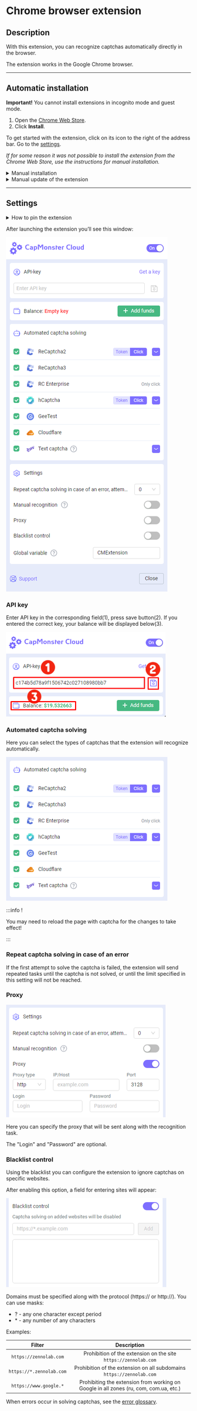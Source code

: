 ﻿---
sidebar_position: 0
---

# Chrome browser extension
## **Description**
With this extension, you can recognize captchas automatically directly in the browser.

The extension works in the Google Chrome browser.

-----
## **Automatic installation**
**Important!** You cannot install extensions in incognito mode and guest mode.

1. Open the [Chrome Web Store](https://chrome.google.com/webstore/detail/capmonster-cloud-%E2%80%94-automa/pabjfbciaedomjjfelfafejkppknjleh?hl=en).
2. Click **Install**.

To get started with the extension, click on its icon to the right of the address bar. Go to the [settings](extension-main.md#settings).

*If for some reason it was not possible to install the extension from the Chrome Web Store, use the instructions for manual installation.*

<details>
    <summary>Manual installation</summary>

1. Download the [archive with the extension](https://drive.google.com/file/d/160xindQ847ZqmtYZPcqEVv1iXWNuylnR/view?usp=drive_link).

2. Unpack it to any folder. 
   
   **WARNING**: the folder shouldn’t be deleted, otherwise the extension stop working.
3. In the Google Chrome browser open the “Extension” page. There are several ways to do this:
   1. Type chrome://extensions in the address bar of a browser and press Enter.
   2. From the menu: click the three vertical dots in the upper right corner (near the profile picture), then "More Tools", then "Extensions".

  ![](359d5afb-d644-45c2-a882-e7fc3da759eb.png)

   3. Or go to the Google Chrome settings and select "Extensions" (at the very bottom) in the right menu.

  ![](61a9b824-b0d2-4808-8bb8-feac4b25d0b7.png)

4. Enable “Developer Mode”.
5. Then click on “Load unpacked”.

  ![](load-unpacked.png)

6. Find and choose the folder where you unpacked the extension.
7. After that the extension should appear in the list of the installed extensions.

![](919a2eab-1651-4b48-8980-b69346d700fd.png)

  </details>

<details>
    <summary>Manual update of the extension</summary>

If you are installing the extension over the previous version, then when you update the original extension files, you also need to click the update button on the "Extensions" page (how to open this page is described above in the "Manual installation" section).

![](manual-update.png)
</details>

-----
## **Settings**
<details>
    <summary>How to pin the extension</summary>

By default the installed extension is hidden. To pin it you have to click on the “Pin” button:

![](pin1.png)
</details>

After launching the extension you’ll see this window:

![](ext.screen.en.png)
### <a name="id-browserextension-apikey"></a>**API key**
Enter API key in the corresponding field(1), press save button(2). If you entered the correct key, your balance will be displayed below(3).

![](api-key.png)
### <a name="id-browserextension-automaticcaptchasolving"></a>**Automated captcha solving**
Here you can select the types of captchas that the extension will recognize automatically.

![](extension.example.png)

:::info !

You may need to reload the page with captcha for the changes to take effect!

:::
### <a name="id-browserextension-repeatcaptchasolvingincaseofanerror"></a>**Repeat captcha solving in case of an error**
If the first attempt to solve the captcha is failed, the extension will send repeated tasks until the captcha is not solved, or until the limit specified in this setting will not be reached.
### <a name="id-browserextension-proxy"></a>**Proxy**
![](proxy.png) 

Here you can specify the proxy that will be sent along with the recognition task.

The "Login" and "Password" are optional.
### <a name="id-browserextension-blacklistcontrol"></a>**Blacklist control**
Using the blacklist you can configure the extension to ignore captchas on specific websites.

After enabling this option, a field for entering sites will appear:

![](blacklist-control.png)

Domains must be specified along with the protocol (https:// or http://).
You can use masks:

- ? - any one character except period
- \* - any number of any characters

Examples:

|**Filter**|**Description**|
| :-: | :-: |
|`https://zennolab.com`|Prohibition of the extension on the site `https://zennolab.com`|
|`https://*.zennolab.com`|Prohibition of the extension on all subdomains `https://zennolab.com`|
|`https://www.google.*`|Prohibiting the extension from working on Google in all zones (ru, com, com.ua, etc.)|

[ref1]: Aspose.Words.d14847ca-5ce8-4c9f-8081-1ec99b44a6b3.001.png

When errors occur in solving captchas, see the [error glossary](/api/api-errors.md).
